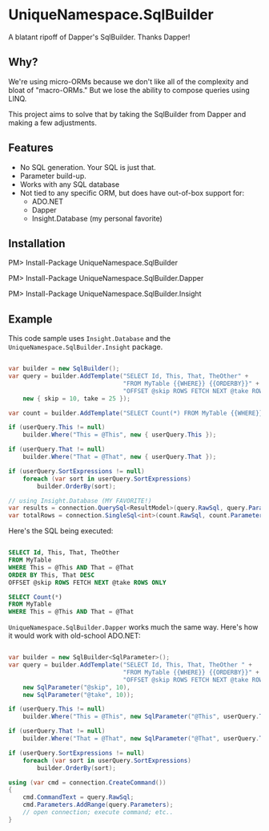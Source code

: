 UniqueNamespace.SqlBuilder
==========================

A blatant ripoff of Dapper's SqlBuilder. Thanks Dapper!

## Why?

We're using micro-ORMs because we don't like all of the complexity and bloat of "macro-ORMs." But we lose the ability to compose queries using LINQ.

This project aims to solve that by taking the SqlBuilder from Dapper and making a few adjustments.

## Features

- No SQL generation. Your SQL is just that.
- Parameter build-up.
- Works with any SQL database
- Not tied to any specific ORM, but does have out-of-box support for:
    - ADO.NET
    - Dapper
    - Insight.Database (my personal favorite)

## Installation

PM> Install-Package UniqueNamespace.SqlBuilder

PM> Install-Package UniqueNamespace.SqlBuilder.Dapper

PM> Install-Package UniqueNamespace.SqlBuilder.Insight

## Example

This code sample uses `Insight.Database` and the `UniqueNamespace.SqlBuilder.Insight` package.

```c#

var builder = new SqlBuilder();
var query = builder.AddTemplate("SELECT Id, This, That, TheOther" +
                                "FROM MyTable {{WHERE}} {{ORDERBY}}" +
                                "OFFSET @skip ROWS FETCH NEXT @take ROWS ONLY",
    new { skip = 10, take = 25 });

var count = builder.AddTemplate("SELECT Count(*) FROM MyTable {{WHERE}}");

if (userQuery.This != null)
    builder.Where("This = @This", new { userQuery.This });

if (userQuery.That != null)
    builder.Where("That = @That", new { userQuery.That });

if (userQuery.SortExpressions != null)
    foreach (var sort in userQuery.SortExpressions)
        builder.OrderBy(sort);

// using Insight.Database (MY FAVORITE!)
var results = connection.QuerySql<ResultModel>(query.RawSql, query.Parameters);
var totalRows = connection.SingleSql<int>(count.RawSql, count.Parameters);

```

Here's the SQL being executed:

```SQL

SELECT Id, This, That, TheOther
FROM MyTable
WHERE This = @This AND That = @That
ORDER BY This, That DESC
OFFSET @skip ROWS FETCH NEXT @take ROWS ONLY

SELECT Count(*)
FROM MyTable
WHERE This = @This AND That = @That

```


`UniqueNamespace.SqlBuilder.Dapper` works much the same way. Here's how it would work with old-school ADO.NET:


```c#

var builder = new SqlBuilder<SqlParameter>();
var query = builder.AddTemplate("SELECT Id, This, That, TheOther " +
                                "FROM MyTable {{WHERE}} {{ORDERBY}}" +
                                "OFFSET @skip ROWS FETCH NEXT @take ROWS ONLY",
    new SqlParameter("@skip", 10),
    new SqlParameter("@take", 10));

if (userQuery.This != null)
    builder.Where("This = @This", new SqlParameter("@This", userQuery.This));

if (userQuery.That != null)
    builder.Where("That = @That", new SqlParameter("@That", userQuery.That));

if (userQuery.SortExpressions != null)
    foreach (var sort in userQuery.SortExpressions)
        builder.OrderBy(sort);

using (var cmd = connection.CreateCommand())
{
    cmd.CommandText = query.RawSql;
    cmd.Parameters.AddRange(query.Parameters);
    // open connection; execute command; etc..
}

```
